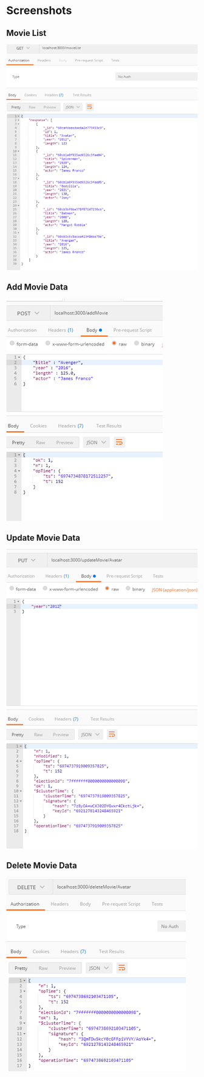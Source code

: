 # Screenshots

## Movie List
![Movie List](https://github.com/AnujHDoshi/movie-app-mongoDB-/blob/main/Screenshots/movieList.PNG)


## Add Movie Data
![Movie List](https://github.com/AnujHDoshi/movie-app-mongoDB-/blob/main/Screenshots/addMovie.PNG)

## Update Movie Data
![Movie List](https://github.com/AnujHDoshi/movie-app-mongoDB-/blob/main/Screenshots/UpdateMovieList.PNG)

## Delete Movie Data
![Movie List](https://github.com/AnujHDoshi/movie-app-mongoDB-/blob/main/Screenshots/DeleteMovie.PNG)